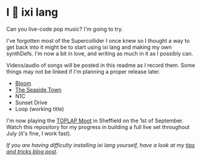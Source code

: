 # I 💚 ixi lang

Can you live-code pop music? I'm going to try.

I've forgotten most of the Supercollider I once knew so I thought a way to get back into it might be to start using ixi lang and making my own synthDefs. I'm now a bit in love, and writing as much in it as I possibly can. 

Videos/audio of songs will be posted in this readme as I record them. Some things may not be linked if I'm planning a proper release later. 

- [Bloom](https://www.youtube.com/watch?v=MJSRAuPQoA8)
- [The Seaside Town](https://www.youtube.com/watch?v=NAyDQdjcNq0)
- N1C
- Sunset Drive
- Loop (working title)

I'm now playing the [TOPLAP Moot](https://toplap.org/moot2018/) in Sheffield on the 1st of September. Watch this repository for my progress in building a full live set throughout July (it's fine, I work fast).

*If you are having difficulty installing ixi lang yourself, have a look at my [tips and tricks blog post](https://emmawinston.me/2018/07/18/installing-ixi-lang/).*